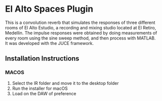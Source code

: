 # El Alto Spaces Plugin
This is a convolution reverb that simulates the responses of three different rooms of El Alto Estudio, a recording and mixing studio located at El Retiro, Medellin. 
The impulse responses were obtained by doing measurements of every room using the sine sweep method, and then process with MATLAB.
It was developed with the JUCE framework. 
## Installation Instructions
### MACOS
1. Select the IR folder and move it to the desktop folder
2. Run the installer for macOS
3. Load on the DAW of preference